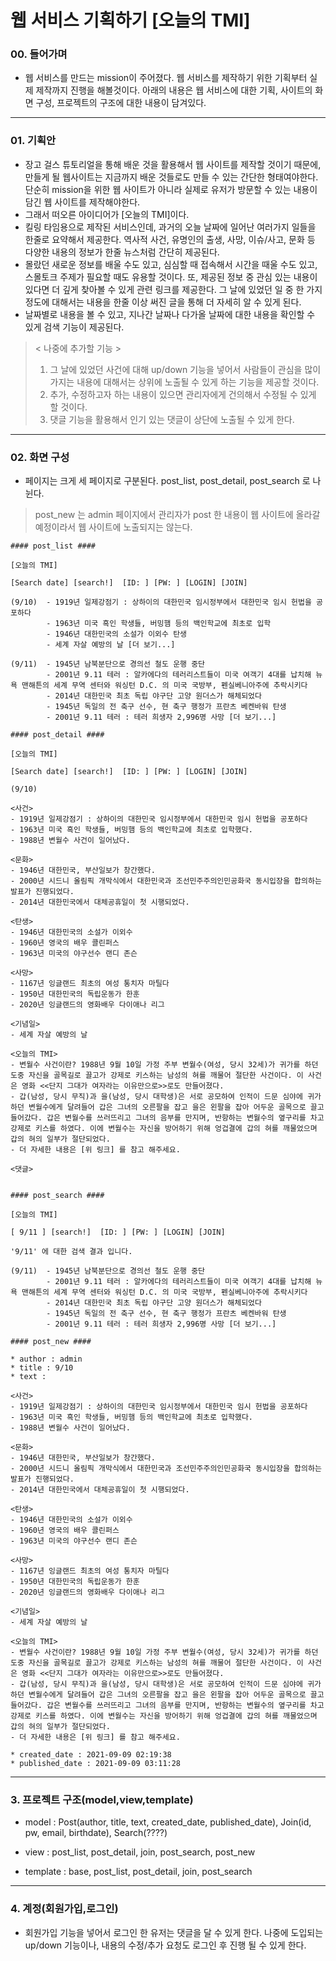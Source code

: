 # 웹 서비스 기획하기 [오늘의 TMI]

### 00. 들어가며

- 웹 서비스를 만드는 mission이 주어졌다. 웹 서비스를 제작하기 위한 기획부터 실제 제작까지 진행을 해볼것이다. 아래의 내용은 웹 서비스에 대한 기획, 사이트의 화면 구성, 프로젝트의 구조에 대한 내용이 담겨있다.

* * * 

### 01. 기획안

- 장고 걸스 튜토리얼을 통해 배운 것을 활용해서 웹 사이트를 제작할 것이기 때문에, 만들게 될 웹사이트는 지금까지 배운 것들로도 만들 수 있는 간단한 형태여야한다. 단순히 mission을 위한 웹 사이트가 아니라 실제로 유저가 방문할 수 있는 내용이 담긴 웹 사이트를 제작해야한다.
- 그래서 떠오른 아이디어가 [오늘의 TMI]이다. 
- 킬링 타임용으로 제작된 서비스인데, 과거의 오늘 날짜에 일어난 여러가지 일들을 한줄로 요약해서 제공한다. 역사적 사건, 유명인의 출생, 사망, 이슈/사고, 문화 등 다양한 내용의 정보가 한줄 뉴스처럼 간단히 제공된다.
- 몰랐던 새로운 정보를 배울 수도 있고, 심심할 때 접속해서 시간을 때울 수도 있고, 스몰토크 주제가 필요할 때도 유용할 것이다. 또, 제공된 정보 중 관심 있는 내용이 있다면 더 깊게 찾아볼 수 있게 관련 링크를 제공한다. 그 날에 있었던 일 중 한 가지 정도에 대해서는 내용을 한줄 이상 써진 글을 통해 더 자세히 알 수 있게 된다. 
- 날짜별로 내용을 볼 수 있고, 지나간 날짜나 다가올 날짜에 대한 내용을 확인할 수 있게 검색 기능이 제공된다.

> < 나중에 추가할 기능 > 
> 1. 그 날에 있었던 사건에 대해 up/down 기능을 넣어서 사람들이 관심을 많이 가지는 내용에 대해서는 상위에 노출될 수 있게 하는 기능을 제공할 것이다. 
> 2. 추가, 수정하고자 하는 내용이 있으면 관리자에게 건의해서 수정될 수 있게 할 것이다. 
> 3. 댓글 기능을 활용해서 인기 있는 댓글이 상단에 노출될 수 있게 한다.

* * *

### 02. 화면 구성

- 페이지는 크게 세 페이지로 구분된다. post_list, post_detail, post_search 로 나뉜다. 
> post_new 는 admin 페이지에서 관리자가 post 한 내용이 웹 사이트에 올라갈 예정이라서 웹 사이트에 노출되지는 않는다.

```
#### post_list ####

[오늘의 TMI]

[Search date] [search!]  [ID: ] [PW: ] [LOGIN] [JOIN]

(9/10)  - 1919년 일제강점기 : 상하이의 대한민국 임시정부에서 대한민국 임시 헌법을 공포하다
        - 1963년 미국 흑인 학생들, 버밍햄 등의 백인학교에 최초로 입학
        - 1946년 대한민국의 소설가 이외수 탄생
        - 세계 자살 예방의 날 [더 보기...]

(9/11)  - 1945년 남북분단으로 경의선 철도 운행 중단
        - 2001년 9.11 테러 : 알카에다의 테러리스트들이 미국 여객기 4대를 납치해 뉴욕 맨해튼의 세계 무역 센터와 워싱턴 D.C. 의 미국 국방부, 펜실베니아주에 추락시키다
        - 2014년 대한민국 최초 독립 야구단 고양 원더스가 해체되었다
        - 1945년 독일의 전 축구 선수, 현 축구 행정가 프란츠 베켄바워 탄생
        - 2001년 9.11 테러 : 테러 희생자 2,996명 사망 [더 보기...]

```

```
#### post_detail ####

[오늘의 TMI]

[Search date] [search!]  [ID: ] [PW: ] [LOGIN] [JOIN]

(9/10) 

<사건> 
- 1919년 일제강점기 : 상하이의 대한민국 임시정부에서 대한민국 임시 헌법을 공포하다
- 1963년 미국 흑인 학생들, 버밍햄 등의 백인학교에 최초로 입학했다.
- 1988년 변월수 사건이 일어났다.

<문화>
- 1946년 대한민국, 부산일보가 창간했다. 
- 2000년 시드니 올림픽 개막식에서 대한민국과 조선민주주의인민공화국 동시입장을 합의하는 발표가 진행되었다.
- 2014년 대한민국에서 대체공휴일이 첫 시행되었다.

<탄생>
- 1946년 대한민국의 소설가 이외수
- 1960년 영국의 배우 콜린퍼스
- 1963년 미국의 야구선수 랜디 존슨

<사망>
- 1167년 잉글랜드 최초의 여성 통치자 마틸다
- 1950년 대한민국의 독립운동가 한훈
- 2020년 잉글랜드의 영화배우 다이애나 리그

<기념일>
- 세계 자살 예방의 날

<오늘의 TMI>
- 변월수 사건이란? 1988년 9월 10일 가정 주부 변월수(여성, 당시 32세)가 귀가를 하던 도중 자신을 골목길로 끌고가 강제로 키스하는 남성의 혀를 깨물어 절단한 사건이다. 이 사건은 영화 <<단지 그대가 여자라는 이유만으로>>로도 만들어졌다.
- 갑(남성, 당시 무직)과 을(남성, 당시 대학생)은 서로 공모하여 인적이 드문 심야에 귀가하던 변월수에게 달려들어 갑은 그녀의 오른팔을 잡고 을은 왼팔을 잡아 어두운 골목으로 끌고 들어갔다. 갑은 변월수를 쓰러뜨리고 그녀의 음부를 만지며, 반항하는 변월수의 옆구리를 차고 강제로 키스를 하였다. 이에 변월수는 자신을 방어하기 위해 엉겁결에 갑의 혀를 깨물었으며 갑의 혀의 일부가 절단되었다.
- 더 자세한 내용은 [위 링크] 를 참고 해주세요.

<댓글>


```

```
#### post_search ####

[오늘의 TMI]

[ 9/11 ] [search!]  [ID: ] [PW: ] [LOGIN] [JOIN]

'9/11' 에 대한 검색 결과 입니다.

(9/11)  - 1945년 남북분단으로 경의선 철도 운행 중단
        - 2001년 9.11 테러 : 알카에다의 테러리스트들이 미국 여객기 4대를 납치해 뉴욕 맨해튼의 세계 무역 센터와 워싱턴 D.C. 의 미국 국방부, 펜실베니아주에 추락시키다
        - 2014년 대한민국 최초 독립 야구단 고양 원더스가 해체되었다
        - 1945년 독일의 전 축구 선수, 현 축구 행정가 프란츠 베켄바워 탄생
        - 2001년 9.11 테러 : 테러 희생자 2,996명 사망 [더 보기...]

```

```
#### post_new ####

* author : admin
* title : 9/10
* text : 

<사건> 
- 1919년 일제강점기 : 상하이의 대한민국 임시정부에서 대한민국 임시 헌법을 공포하다
- 1963년 미국 흑인 학생들, 버밍햄 등의 백인학교에 최초로 입학했다.
- 1988년 변월수 사건이 일어났다.

<문화>
- 1946년 대한민국, 부산일보가 창간했다. 
- 2000년 시드니 올림픽 개막식에서 대한민국과 조선민주주의인민공화국 동시입장을 합의하는 발표가 진행되었다.
- 2014년 대한민국에서 대체공휴일이 첫 시행되었다.

<탄생>
- 1946년 대한민국의 소설가 이외수
- 1960년 영국의 배우 콜린퍼스
- 1963년 미국의 야구선수 랜디 존슨

<사망>
- 1167년 잉글랜드 최초의 여성 통치자 마틸다
- 1950년 대한민국의 독립운동가 한훈
- 2020년 잉글랜드의 영화배우 다이애나 리그

<기념일>
- 세계 자살 예방의 날

<오늘의 TMI>
- 변월수 사건이란? 1988년 9월 10일 가정 주부 변월수(여성, 당시 32세)가 귀가를 하던 도중 자신을 골목길로 끌고가 강제로 키스하는 남성의 혀를 깨물어 절단한 사건이다. 이 사건은 영화 <<단지 그대가 여자라는 이유만으로>>로도 만들어졌다.
- 갑(남성, 당시 무직)과 을(남성, 당시 대학생)은 서로 공모하여 인적이 드문 심야에 귀가하던 변월수에게 달려들어 갑은 그녀의 오른팔을 잡고 을은 왼팔을 잡아 어두운 골목으로 끌고 들어갔다. 갑은 변월수를 쓰러뜨리고 그녀의 음부를 만지며, 반항하는 변월수의 옆구리를 차고 강제로 키스를 하였다. 이에 변월수는 자신을 방어하기 위해 엉겁결에 갑의 혀를 깨물었으며 갑의 혀의 일부가 절단되었다.
- 더 자세한 내용은 [위 링크] 를 참고 해주세요.

* created_date : 2021-09-09 02:19:38
* published_date : 2021-09-09 03:11:28

```
* * *

### 3. 프로젝트 구조(model,view,template)

- model : Post(author, title, text, created_date, published_date), Join(id, pw, email, birthdate), Search(????)

- view : post_list, post_detail, join, post_search, post_new

- template : base, post_list, post_detail, join, post_search

* * *

### 4. 계정(회원가입,로그인)

- 회원가입 기능을 넣어서 로그인 한 유저는 댓글을 달 수 있게 한다. 나중에 도입되는 up/down 기능이나, 내용의 수정/추가 요청도 로그인 후 진행 될 수 있게 한다.
